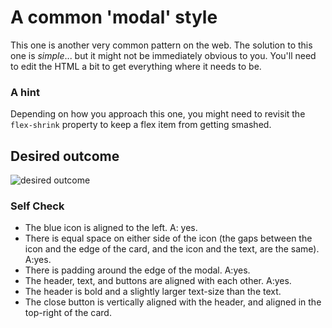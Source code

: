 # A common 'modal' style
This one is another very common pattern on the web. The solution to this one is _simple_... but it might not be immediately obvious to you. You'll need to edit the HTML a bit to get everything where it needs to be.

### A hint
Depending on how you approach this one, you might need to revisit the `flex-shrink` property to keep a flex item from getting smashed.

## Desired outcome

![desired outcome](./desired-outcome.png)

### Self Check

- The blue icon is aligned to the left.
A: yes. 
- There is equal space on either side of the icon (the gaps between the icon and the edge of the card, and the icon and the text, are the same).
A:yes. 
- There is padding around the edge of the modal.
A:yes. 
- The header, text, and buttons are aligned with each other.
A:yes. 
- The header is bold and a slightly larger text-size than the text.
- The close button is vertically aligned with the header, and aligned in the top-right of the card.
